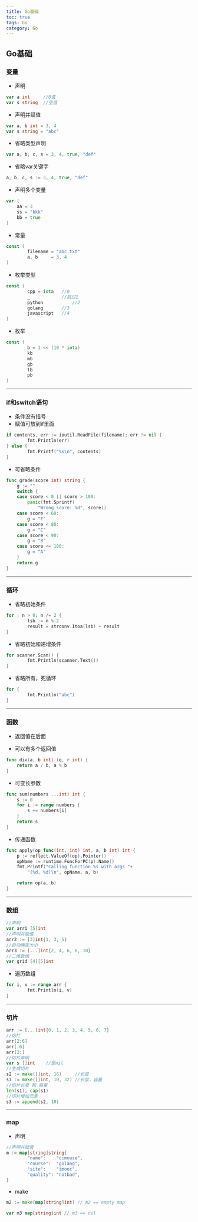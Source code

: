```yaml
---
title: Go基础
toc: true
tags: Go
category: Go
---
```


## Go基础

<!--more-->

### 变量

+ 声明

~~~go
var a int     //0值
var s string  //空值
~~~

+ 声明并赋值

~~~go
var a, b int = 3, 4
var s string = "abc"
~~~

+ 省略类型声明

~~~go
var a, b, c, s = 3, 4, true, "def"
~~~

+ 省略var关键字

~~~go
a, b, c, s := 3, 4, true, "def"
~~~

+ 声明多个变量

~~~go
var (
	aa = 3
	ss = "kkk"
	bb = true
)
~~~

+ 常量

~~~go
const (
		filename = "abc.txt"
		a, b     = 3, 4
)
~~~

+ 枚举类型

~~~go
const (
		cpp = iota   //0
		_            //跳过1
		python			 //2
		golang       //3
		javascript   //4
)
~~~

+ 枚举

~~~go
const (
		b = 1 << (10 * iota)
		kb
		mb
		gb
		tb
		pb
)
~~~

----

### if和switch语句

+ 条件没有括号
+ 赋值可放到if里面

~~~go
if contents, err := ioutil.ReadFile(filename); err != nil {
		fmt.Println(err)
} else {
		fmt.Printf("%s\n", contents)
}
~~~



+ 可省略条件

~~~go
func grade(score int) string {
	g := ""
	switch {
	case score < 0 || score > 100:
		panic(fmt.Sprintf(
			"Wrong score: %d", score))
	case score < 60:
		g = "F"
	case score < 80:
		g = "C"
	case score < 90:
		g = "B"
	case score <= 100:
		g = "A"
	}
	return g
}
~~~



----

### 循环

+ 省略初始条件

~~~go
for ; n > 0; n /= 2 {
		lsb := n % 2
		result = strconv.Itoa(lsb) + result
}
~~~

+ 省略初始和递增条件

~~~go
for scanner.Scan() {
		fmt.Println(scanner.Text())
}
~~~

+ 省略所有，死循环

~~~go
for {
		fmt.Println("abc")
}
~~~



----

### 函数

- 返回值在后面

- 可以有多个返回值

~~~go
func div(a, b int) (q, r int) {
	return a / b, a % b
}
~~~

+ 可变长参数

~~~go
func sum(numbers ...int) int {
	s := 0
	for i := range numbers {
		s += numbers[i]
	}
	return s
}
~~~

+ 传递函数

~~~go
func apply(op func(int, int) int, a, b int) int {
	p := reflect.ValueOf(op).Pointer()
	opName := runtime.FuncForPC(p).Name()
	fmt.Printf("Calling function %s with args "+
		"(%d, %d)\n", opName, a, b)

	return op(a, b)
}
~~~



----

### 数组

~~~go
//声明
var arr1 [5]int
//声明并赋值
arr2 := [3]int{1, 3, 5}
//自动确定大小
arr3 := [...]int{2, 4, 6, 8, 10}
//二维数组
var grid [4][5]int
~~~

+ 遍历数组

~~~go
for i, v := range arr {
		fmt.Println(i, v)
}
~~~



----

### 切片

~~~go
arr := [...]int{0, 1, 2, 3, 4, 5, 6, 7}
//切片
arr[2:6]
arr[:6]
arr[2:]
//切片声明
var s []int    //是nil
//生成切片
s2 := make([]int, 16)     //长度
s3 := make([]int, 10, 32) //长度，容量
//切片长度 和 容量
len(s1), cap(s1)
//切片增加元素
s3 := append(s2, 10)
~~~



----

### map

+ 声明

~~~go
//声明并赋值
m := map[string]string{
		"name":    "ccmouse",
		"course":  "golang",
		"site":    "imooc",
		"quality": "notbad",
}
~~~

+ make

~~~go
m2 := make(map[string]int) // m2 == empty map

var m3 map[string]int // m3 == nil
~~~



